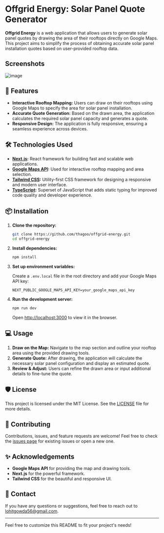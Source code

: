 

# Offgrid Energy: Solar Panel Quote Generator

**Offgrid Energy** is a web application that allows users to generate solar panel quotes by drawing the area of their rooftops directly on Google Maps. This project aims to simplify the process of obtaining accurate solar panel installation quotes based on user-provided rooftop data.

## Screenshots

![image](https://github.com/user-attachments/assets/841a2ae3-1e60-427d-a59f-00223fd0e5e6)

## 🚀 Features

- **Interactive Rooftop Mapping:** Users can draw on their rooftops using Google Maps to specify the area for solar panel installation.
- **Accurate Quote Generation:** Based on the drawn area, the application calculates the required solar panel capacity and generates a quote.
- **Responsive Design:** The application is fully responsive, ensuring a seamless experience across devices.

## 🛠️ Technologies Used

- **[Next.js](https://nextjs.org/):** React framework for building fast and scalable web applications.
- **[Google Maps API](https://developers.google.com/maps):** Used for interactive rooftop mapping and area selection.
- **[Tailwind CSS](https://tailwindcss.com/):** Utility-first CSS framework for designing a responsive and modern user interface.
- **[TypeScript](https://www.typescriptlang.org/):** Superset of JavaScript that adds static typing for improved code quality and developer experience.

## 📦 Installation

1. **Clone the repository:**
   ```bash
   git clone https://github.com/thagoo/offgrid-energy.git
   cd offgrid-energy
   ```

2. **Install dependencies:**
   ```bash
   npm install
   ```

3. **Set up environment variables:**

   Create a `.env.local` file in the root directory and add your Google Maps API key:
   ```env
   NEXT_PUBLIC_GOOGLE_MAPS_API_KEY=your_google_maps_api_key
   ```

4. **Run the development server:**
   ```bash
   npm run dev
   ```
   Open [http://localhost:3000](http://localhost:3000) to view it in the browser.

## 💻 Usage

1. **Draw on the Map:** Navigate to the map section and outline your rooftop area using the provided drawing tools.
2. **Generate Quote:** After drawing, the application will calculate the necessary solar panel configuration and display an estimated quote.
3. **Review & Adjust:** Users can refine the drawn area or input additional details to fine-tune the quote.

## 🛡️ License

This project is licensed under the MIT License. See the [LICENSE](LICENSE) file for more details.

## 🤝 Contributing

Contributions, issues, and feature requests are welcome! Feel free to check the [issues page](https://github.com/yourusername/offgrid-energy/issues) for existing issues or open a new one.

## ✨ Acknowledgements

- **Google Maps API** for providing the map and drawing tools.
- **Next.js** for the powerful framework.
- **Tailwind CSS** for the beautiful and responsive UI.

## 📧 Contact

If you have any questions or suggestions, feel free to reach out to [lohitgowda56@gmail.com](mailto:lohitgowda56@gmail.com).

---

Feel free to customize this README to fit your project's needs!
